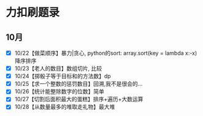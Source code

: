 # 力扣刷题录
## 10月
- [x] 10/22【做菜顺序】暴力|贪心, python的sort: array.sort(key = lambda x:-x) 降序排序
- [x] 10/23【老人的数目】数组切片, 比较
- [x] 10/24【掷骰子等于目标和的方法数】dp 
- [x] 10/25【求一个整数的惩罚数目】回溯,我不是很会的... 
- [x] 10/26【统计能整除数字的位数】简单
- [x] 10/27【切割后面积最大的蛋糕】排序+遍历+大数运算  
- [x] 10/28【从数量最多的堆取走礼物】最大堆 